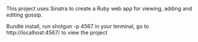This project uses Sinatra to create a Ruby web app for viewing, adding and editing gossip.

Bundle install, run shotgun -p 4567 in your terminal, go to http://localhost:4567/ to view the project
